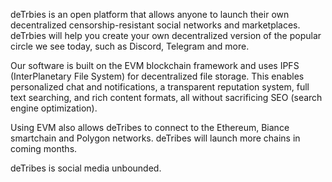 deTrbies is an open platform that allows anyone to launch their own decentralized censorship-resistant social networks and marketplaces. deTrbies will help you create your own decentralized version of the popular circle we see today, such as Discord, Telegram and more.

Our software is built on the EVM blockchain framework and uses IPFS (InterPlanetary File System) for decentralized file storage. This enables personalized chat and notifications, a transparent reputation system, full text searching, and rich content formats, all without sacrificing SEO (search engine optimization).

Using EVM also allows deTribes to connect to the Ethereum, Biance smartchain and Polygon networks. deTribes will launch more chains in coming months.

deTribes is social media unbounded.
